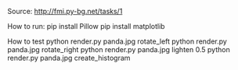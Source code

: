 Source: http://fmi.py-bg.net/tasks/1

How to run:
pip install Pillow
pip install matplotlib 

How to test
python render.py panda.jpg rotate_left
python render.py panda.jpg rotate_right
python render.py panda.jpg lighten 0.5
python render.py panda.jpg create_histogram
